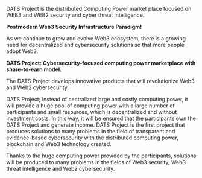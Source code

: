DATS Project is the distributed Computing Power market place focused on WEB3 and WEB2 security and cyber threat intelligence.

**Postmodern Web3 Security Infrastructure Paradigm!**

As we continue to grow and evolve Web3 ecosystem, there is a growing need for decentralized and cybersecurity solutions so that more people adopt Web3.

**DATS Project: Cybersecurity-focused computing power marketplace with share-to-earn model.**

The DATS Project develops innovative products that will revolutionize Web3 and Web2 cybersecurity.

DATS Project; Instead of centralized large and costly computing power, it will provide a huge pool of computing power with a large number of participants and small resources, which is decentralized and without investment costs. In this way, it will be ensured that the participants own the DATS Project and generate income. DATS Project is the first project that produces solutions to many problems in the field of transparent and evidence-based cybersecurity with the distributed computing power, blockchain and Web3 technology created.

Thanks to the huge computing power provided by the participants, solutions will be produced to many problems in the fields of Web3 security, Web3 threat intelligence and Web2 cybersecurity.
